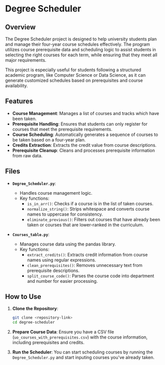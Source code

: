 
# Degree Scheduler

## Overview

The Degree Scheduler project is designed to help university students plan and manage their four-year course schedules effectively. The program utilizes course prerequisite data and scheduling logic to assist students in selecting the right courses for each term, while ensuring that they meet all major requirements. 

This project is especially useful for students following a structured academic program, like Computer Science or Data Science, as it can generate customized schedules based on prerequisites and course availability.

## Features

- **Course Management**: Manages a list of courses and tracks which have been taken.
- **Prerequisite Handling**: Ensures that students can only register for courses that meet the prerequisite requirements.
- **Course Scheduling**: Automatically generates a sequence of courses to be taken based on a four-year plan.
- **Credits Extraction**: Extracts the credit value from course descriptions.
- **Prerequisite Cleanup**: Cleans and processes prerequisite information from raw data.

## Files

- **`Degree_Scheduler.py`**:
  - Handles course management logic.
  - Key functions:
    - `is_in_arr()`: Checks if a course is in the list of taken courses.
    - `normalize_string()`: Strips whitespace and converts course names to uppercase for consistency.
    - `eliminate_previous()`: Filters out courses that have already been taken or courses that are lower-ranked in the curriculum.

- **`Courses_table.py`**:
  - Manages course data using the pandas library.
  - Key functions:
    - `extract_credits()`: Extracts credit information from course names using regular expressions.
    - `clean_prerequisites()`: Removes unnecessary text from prerequisite descriptions.
    - `split_course_code()`: Parses the course code into department and number for easier processing.

## How to Use

1. **Clone the Repository**: 
   ```bash
   git clone <repository-link>
   cd degree-scheduler
   ```

2. **Prepare Course Data**:
   Ensure you have a CSV file (`uo_courses_with_prerequisites.csv`) with the course information, including prerequisites and credits.

3. **Run the Scheduler**:
   You can start scheduling courses by running the `Degree_Scheduler.py` and start inputing courses you've already taken.
